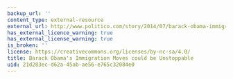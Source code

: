```yaml
---
backup_url: ''
content_type: external-resource
external_url: http://www.politico.com/story/2014/07/barack-obama-immigration-legal-questions-109467.html
has_external_licence_warning: true
has_external_license_warning: true
is_broken: ''
license: https://creativecommons.org/licenses/by-nc-sa/4.0/
title: Barack Obama's Immigration Moves could be Unstoppable
uid: 21d283ec-d62a-45ab-ae56-e765c32084e0
---
```

